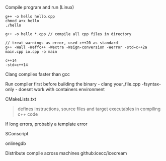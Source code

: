 Compile program and run (Linux)
```
g++ -o hello hello.cpp
chmod a+x hello
./hello

g++ -o hello *.cpp // compile all cpp files in directory

// treat warnings as error, used c++20 as standard
g++ -Wall -Weffc++ -Wextra -Wsign-conversion -Werror -std=c++2a main.cpp io.cpp -o main

c++14
-std=c++14
```

Clang compiles faster than gcc

Run compiler first before building the binary - clang your_file.cpp -fsyntax-only - doesnt work with containers environment

CMakeLists.txt
> defines instructions, source files and target executables in compiling c++ code

If long errors, probably a template error

SConscript

onlinegdb

Distribute compile across machines
github:icecc/icecream